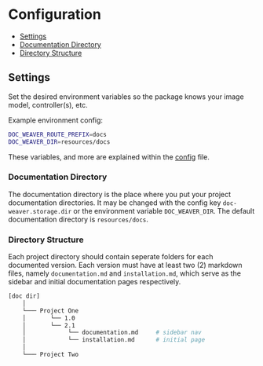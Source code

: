 # Configuration

- [Settings](#settings)
- [Documentation Directory](#documentation-directory)
- [Directory Structure](#directory-structure)

<a name="settings"></a>
## Settings

Set the desired environment variables so the package knows your image model, controller(s), etc. 

Example environment config:
```bash
DOC_WEAVER_ROUTE_PREFIX=docs
DOC_WEAVER_DIR=resources/docs
```

These variables, and more are explained within the [config](https://github.com/ReliQArts/laravel-doc-weaver/blob/master/src/config/config.php) file.

<a name="documentation-directory"></a>
### Documentation Directory

The documentation directory is the place where you put your project documentation directories. It may be changed with the config key `doc-weaver.storage.dir` or the environment variable `DOC_WEAVER_DIR`. The default documentation directory is `resources/docs`.

<a name="directory-structure"></a>
### Directory Structure

Each project directory should contain seperate folders for each documented version. Each version must have at least two (2) markdown files, namely `documentation.md` and `installation.md`, which serve as the sidebar and initial documentation pages respectively.

```bash
[doc dir]
    │
    └─── Project One
    │       └── 1.0
    │       └── 2.1
    │            └── documentation.md     # sidebar nav
    │            └── installation.md      # initial page
    │
    └─── Project Two
```